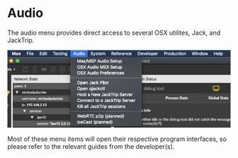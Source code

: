 # Audio

The audio menu provides direct access to several OSX utilites, Jack, and JackTrip. 

![](img/audio_menu.png)

Most of these menu items will open their respective program interfaces, so please refer to the relevant guides from the developer(s). 

